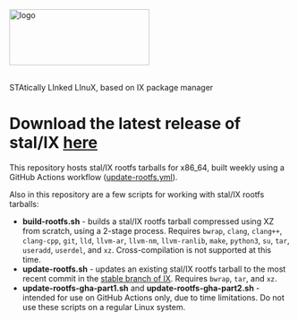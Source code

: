 <picture>
<source media="(prefers-color-scheme: dark)" srcset="https://github.com/stal-ix/stal-ix.github.io/blob/main/images/stalix_dark.png" width="250px" height="100px">
<source media="(prefers-color-scheme: light)" srcset="https://github.com/stal-ix/stal-ix.github.io/blob/main/images/stalix_light.png" width="250px" height="100px">
<img alt="logo" src="https://raw.githubusercontent.com/adouche/stal-ix.github.io/main/images/stalix_light.png" width="250px" height="100px">
</picture>

<br>
<br>

STAtically LInked LInuX, based on IX package manager

# Download the latest release of stal/IX <!--GAMFC-->[here](https://github.com/stal-ix/stalix/releases/tag/20251031)<!--GAMFC-END-->

This repository hosts stal/IX rootfs tarballs for x86_64, built weekly using a GitHub Actions workflow ([update-rootfs.yml](.github/workflows/update-rootfs.yml)).

Also in this repository are a few scripts for working with stal/IX rootfs tarballs:
* **build-rootfs.sh** - builds a stal/IX rootfs tarball compressed using XZ from scratch, using a 2-stage process. Requires `bwrap`, `clang`, `clang++`, `clang-cpp`, `git`, `lld`, `llvm-ar`, `llvm-nm`, `llvm-ranlib`, `make`, `python3`, `su`, `tar`, `useradd`, `userdel`, and `xz`. Cross-compilation is not supported at this time.
* **update-rootfs.sh** - updates an existing stal/IX rootfs tarball to the most recent commit in the [stable branch of IX](https://github.com/stal-ix/ix). Requires `bwrap`, `tar`, and `xz`.
* **update-rootfs-gha-part1.sh** and **update-rootfs-gha-part2.sh** - intended for use on GitHub Actions only, due to time limitations. Do not use these scripts on a regular Linux system.

